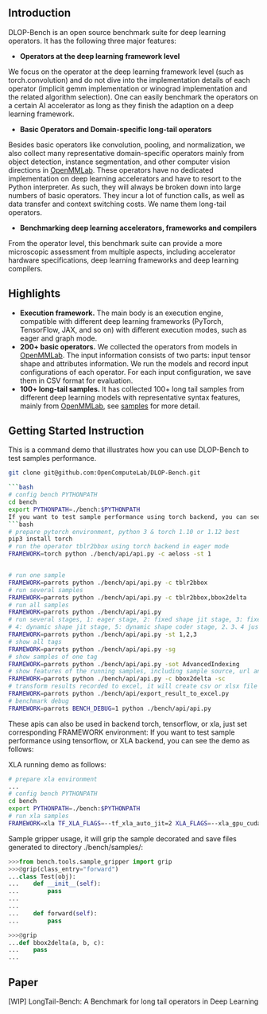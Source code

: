 ## Introduction

DLOP-Bench is an open source benchmark suite for deep learning operators. It has the following three major features:

- **Operators at the deep learning framework level**


We focus on the operator at the deep learning framework level (such as torch.convolution) and do not dive into the implementation details of each operator (implicit gemm implementation or winograd implementation and the related algorithm selection). One can easily benchmark the operators on a certain AI accelerator as long as they finish the adaption on a deep learning framework.

- **Basic Operators and Domain-specific long-tail operators**


Besides basic operators like convolution, pooling, and normalization, we also collect many representative domain-specific operators mainly from object detection, instance segmentation, and other computer vision directions in [OpenMMLab](https://github.com/open-mmlab). These operators have no dedicated implementation on deep learning accelerators and have to resort to the Python interpreter. As such, they will always be broken down into large numbers of basic operators. They incur a lot of function calls, as well as data transfer and context switching costs. We name them long-tail operators.

- **Benchmarking deep learning accelerators, frameworks and compilers**


From the operator level, this benchmark suite can provide a more microscopic assessment from multiple aspects, including accelerator hardware specifications, deep learning frameworks and deep learning compilers.

## Highlights

- **Execution framework.** The main body is an execution engine, compatible with different deep learning frameworks (PyTorch, TensorFlow, JAX, and so on) with different execution modes, such as eager and graph mode.
- **200+ basic operators.** We collected the operators from models in [OpenMMLab](https://github.com/open-mmlab). The input information consists of two parts: input tensor shape and attributes information. We run the models and record input configurations of each operator. For each input configuration, we save them in CSV format for evaluation.
- **100+ long-tail samples.** It has collected 100+ long tail samples from different deep learning models with representative syntax features, mainly from [OpenMMLab](https://github.com/open-mmlab), see [samples](bench/samples/README.md) for more detail.

## Getting Started Instruction

This is a command demo that illustrates how you can use DLOP-Bench to test samples performance. 
```bash
git clone git@github.com:OpenComputeLab/DLOP-Bench.git

```bash
# config bench PYTHONPATH
cd bench
export PYTHONPATH=./bench:$PYTHONPATH
If you want to test sample performance using torch backend, you can see the demo as follows:
```bash
# prepare pytorch environment, python 3 & torch 1.10 or 1.12 best
pip3 install torch 
# run the operator tblr2bbox using torch backend in eager mode
FRAMEWORK=torch python ./bench/api/api.py -c aeloss -st 1


# run one sample
FRAMEWORK=parrots python ./bench/api/api.py -c tblr2bbox
# run several samples
FRAMEWORK=parrots python ./bench/api/api.py -c tblr2bbox,bbox2delta
# run all samples
FRAMEWORK=parrots python ./bench/api/api.py
# run several stages, 1: eager stage, 2: fixed shape jit stage, 3: fixed shape coder stage,
# 4: dynamic shape jit stage, 5: dynamic shape coder stage, 2、3、4 just for parrots compiler
FRAMEWORK=parrots python ./bench/api/api.py -st 1,2,3
# show all tags
FRAMEWORK=parrots python ./bench/api/api.py -sg
# show samples of one tag
FRAMEWORK=parrots python ./bench/api/api.py -sot AdvancedIndexing
# show features of the running samples, including sample source, url and semantic tags
FRAMEWORK=parrots python ./bench/api/api.py -c bbox2delta -sc
# transform results recorded to excel, it will create csv or xlsx file in directory ./bench/results/
FRAMEWORK=parrots python ./bench/api/export_result_to_excel.py
# benchmark debug
FRAMEWORK=parrots BENCH_DEBUG=1 python ./bench/api/api.py

```
These apis can also be used in backend torch, tensorflow, or xla, just set corresponding FRAMEWORK environment:
If you want to test sample performance using tensorflow, or XLA backend, you can see the demo as follows:


XLA running demo as follows:

```bash
# prepare xla environment
...
# config bench PYTHONPATH
cd bench
export PYTHONPATH=./bench:$PYTHONPATH
# run xla samples
FRAMEWORK=xla TF_XLA_FLAGS=--tf_xla_auto_jit=2 XLA_FLAGS=--xla_gpu_cuda_data_dir=.../cuda-10.1 python ./bench/api/api.py -st 1
```

Sample gripper usage, it will grip the sample decorated and save files generated to directory ./bench/samples/:

```python
>>>from bench.tools.sample_gripper import grip
>>>@grip(class_entry="forward")
...class Test(obj):
...    def __init__(self):
...        pass
...
...
...    def forward(self):
...        pass

>>>@grip
...def bbox2delta(a, b, c):
...    pass
...
```

## Paper

[WIP] LongTail-Bench: A Benchmark for long tail operators in Deep Learning
